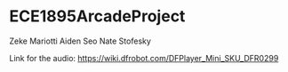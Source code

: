 # ECE1895ArcadeProject
Zeke Mariotti
Aiden Seo
Nate Stofesky

Link for the audio:  https://wiki.dfrobot.com/DFPlayer_Mini_SKU_DFR0299
